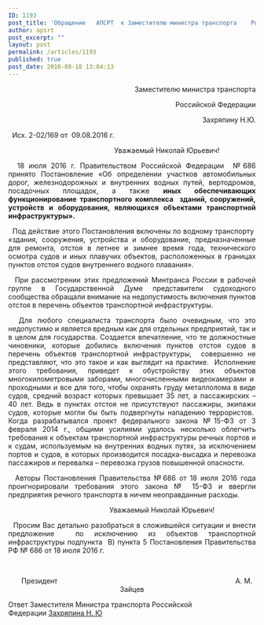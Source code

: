 ```yaml
---
ID: 1193
post_title: 'Обращение   АПСРТ  к Заместителю министра транспорта    Российской Федерации    Захряпину Н.Ю. Ответ Захряпина Н. Ю'
author: apsrt
post_excerpt: ""
layout: post
permalink: /articles/1193
published: true
post_date: 2016-08-18 13:04:13
---
```

<p style="text-align: right;">
                                                                 Заместителю министра транспорта
</p>

<p style="text-align: right;">
                                                                 Российской Федерации
</p>

<p style="text-align: right;">
                                                                 Захряпину Н.Ю.
</p>   Исх. 2-02/169 от  09.08.2016 г.   

<p style="text-align: center;">
                                      Уважаемый Николай Юрьевич!
</p>

<p style="text-align: justify;">
    18 июля 2016 г. Правительством Российской Федерации  №686 принято Постановление «Об определении участков автомобильных дорог, железнодорожных и внутренних водных путей, вертодромов, посадочных площадок, а также <strong>иных обеспечивающих функционирование транспортного комплекса  зданий, сооружений, устройств и оборудования, являющихся объектами транспортной инфраструктуры».</strong>
</p>

<p style="text-align: justify;">
    Под действие этого Постановления включены по водному транспорту  «здания, сооружения, устройства и оборудование, предназначенные для ремонта, отстоя в летнее и зимнее время года, технического осмотра судов и иных плавучих объектов, расположенных в границах пунктов отстоя судов внутреннего водного плавания».
</p>

<p style="text-align: justify;">
    При рассмотрении этих предложений Минтранса России в рабочей группе в Государственной Думе представители судоходного сообщества обращали внимание на недопустимость включения пунктов отстоя в перечень объектов транспортной инфраструктуры.
</p>

<p style="text-align: justify;">
    Для любого специалиста транспорта было очевидным, что это недопустимо и является вредным как для отдельных предприятий, так и в целом для государства. Создается впечатление, что те должностные чиновники, которые добились включения пунктов отстоя судов в перечень объектов транспортной инфраструктуры,  совершенно не представляют, что это такое и как выглядит на практике.  Исполнение этого требования, приведет к обустройству этих объектов многокилометровыми заборами, многочисленными видеокамерами и  проходными и все для того, чтобы охранять груду металлолома в виде судов, средний возраст которых превышает 35 лет, а пассажирских – 40 лет. Ведь в пунктах отстоя не присутствуют пассажиры, экипажи судов, которые могли бы быть подвергнуты нападению террористов.  Когда разрабатывался проект федерального закона №15-ФЗ от 3 февраля 2014 г., общими усилиями удалось несколько облегчить требования к объектам транспортной инфраструктуры речных портов и к судам, используемым на внутренних водных путях, за исключением портов и судов, в которых производится посадка-высадка и перевозка пассажиров и перевалка – перевозка грузов повышенной опасности.
</p>

<p style="text-align: justify;">
    Авторы Постановления Правительства №686 от 18 июля 2016 года проигнорировали требования этого закона № 15-ФЗ и ввергли предприятия речного транспорта в ничем неоправданные расходы.
</p>

<p style="text-align: center;">
                                 Уважаемый Николай Юрьевич!
</p>

<p style="text-align: justify;">
    Просим Вас детально разобраться в сложившейся ситуации и внести предложение  по исключению из объектов транспортной инфраструктуры подпункта  В) пункта 5 Постановления Правительства РФ № 686 от 18 июля 2016 г.
</p>     

<p style="text-align: center;">
       Президент                                                                                            А. М. Зайцев
</p>

<p style="text-align: left;">
</p>

<p style="text-align: left;">
  Ответ Заместителя Министра транспорта Российской Федерации <a href="http://www.apsrt.ru/wp-content/uploads/2016/10/Захряпин.pdf">Захряпина Н. Ю</a>
</p>
